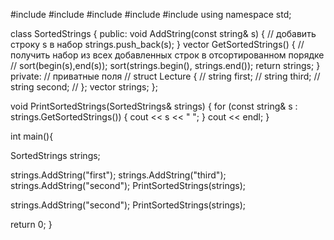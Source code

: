 #include <iostream>
#include <string>
#include <vector>
#include <algorithm>
#include <iomanip>
using namespace std;

class SortedStrings {
public:
  void AddString(const string& s) {
    // добавить строку s в набор
    strings.push_back(s);
  }
  vector<string> GetSortedStrings() {
    // получить набор из всех добавленных строк в отсортированном порядке
    // sort(begin(s),end(s));
    sort(strings.begin(), strings.end());
        return strings;
  }
private:
  // приватные поля
//   struct Lecture {
//     string first;
//     string third;
//     string second;
//   };
    vector<string> strings;
};

void PrintSortedStrings(SortedStrings& strings) {
  for (const string& s : strings.GetSortedStrings()) {
    cout << s << " ";
  }
  cout << endl;
}

int main(){

  SortedStrings strings;
  
  strings.AddString("first");
  strings.AddString("third");
  strings.AddString("second");
  PrintSortedStrings(strings);
  
  strings.AddString("second");
  PrintSortedStrings(strings);
  
  return 0;
}
